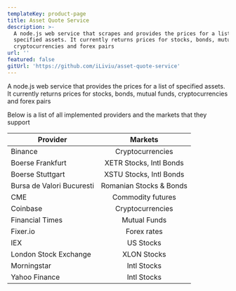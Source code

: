 ```yaml
---
templateKey: product-page
title: Asset Quote Service
description: >-
  A node.js web service that scrapes and provides the prices for a list of
  specified assets. It currently returns prices for stocks, bonds, mutual funds,
  cryptocurrencies and forex pairs
url: ''
featured: false
gitUrl: 'https://github.com/iLiviu/asset-quote-service'
---
```

A node.js web service that provides the prices for a list of specified assets. It currently returns prices for stocks, bonds, mutual funds, cryptocurrencies and forex pairs

Below is a list of all implemented providers and the markets that they support

| Provider                  | Markets                 |
|---------------------------|:-----------------------:|
| Binance                   | Cryptocurrencies        |
| Boerse Frankfurt          | XETR Stocks, Intl Bonds |
| Boerse Stuttgart          | XSTU Stocks, Intl Bonds |
| Bursa de Valori Bucuresti | Romanian Stocks & Bonds |
| CME                       | Commodity futures       |
| Coinbase                  | Cryptocurrencies        |
| Financial Times           | Mutual Funds            |
| Fixer.io                  | Forex rates             |
| IEX                       | US Stocks               |
| London Stock Exchange     | XLON Stocks             |
| Morningstar               | Intl Stocks             |
| Yahoo Finance             | Intl Stocks             |
